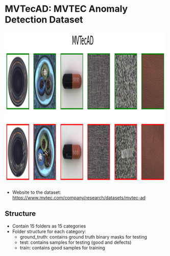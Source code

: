 # MVTecAD: MVTEC Anomaly Detection Dataset

<img src="images/MVTecAD.png" width="800" height="480" />

- Website to the dataset: https://www.mvtec.com/company/research/datasets/mvtec-ad

## Structure
- Contain 15 folders as 15 categories
- Folder structure for each category:
  - ground_truth: contains ground truth binary masks for testing
  - test: contains samples for testing (good and defects)
  - train: contains good samples for training
